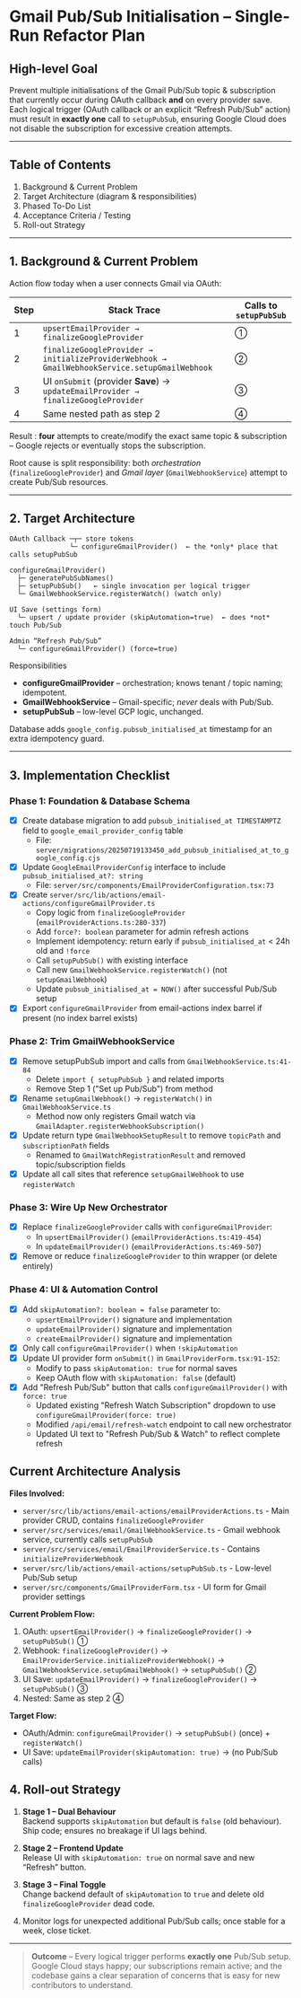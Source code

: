 # Gmail Pub/Sub Initialisation – Single-Run Refactor Plan

## High-level Goal

Prevent multiple initialisations of the Gmail Pub/Sub topic & subscription that currently occur during OAuth callback **and** on every provider save.  Each logical trigger (OAuth callback or an explicit “Refresh Pub/Sub” action) must result in **exactly one** call to `setupPubSub`, ensuring Google Cloud does not disable the subscription for excessive creation attempts.

---

## Table of Contents

1. Background & Current Problem
2. Target Architecture (diagram & responsibilities)
3. Phased To-Do List
4. Acceptance Criteria / Testing
5. Roll-out Strategy

---

## 1. Background & Current Problem

Action flow today when a user connects Gmail via OAuth:

| Step | Stack Trace | Calls to `setupPubSub` |
|------|------------|-------------------------|
| 1 | `upsertEmailProvider → finalizeGoogleProvider` | ① |
| 2 | `finalizeGoogleProvider → initializeProviderWebhook → GmailWebhookService.setupGmailWebhook` | ② |
| 3 | UI `onSubmit` (provider **Save**) → `updateEmailProvider → finalizeGoogleProvider` | ③ |
| 4 | Same nested path as step 2 | ④ |

Result : **four** attempts to create/modify the exact same topic & subscription – Google rejects or eventually stops the subscription.

Root cause is split responsibility: both *orchestration* (`finalizeGoogleProvider`) and *Gmail layer* (`GmailWebhookService`) attempt to create Pub/Sub resources.

---

## 2. Target Architecture

```
OAuth Callback ─┬─ store tokens
               └─ configureGmailProvider()  ← the *only* place that calls setupPubSub

configureGmailProvider()
  ├─ generatePubSubNames()
  ├─ setupPubSub()   ← single invocation per logical trigger
  └─ GmailWebhookService.registerWatch() (watch only)

UI Save (settings form)
  └─ upsert / update provider (skipAutomation=true)  ← does *not* touch Pub/Sub

Admin “Refresh Pub/Sub”
  └─ configureGmailProvider() (force=true)
```

Responsibilities

* **configureGmailProvider** – orchestration; knows tenant / topic naming; idempotent.
* **GmailWebhookService** – Gmail-specific; *never* deals with Pub/Sub.
* **setupPubSub** – low-level GCP logic, unchanged.

Database adds `google_config.pubsub_initialised_at` timestamp for an extra idempotency guard.

---

## 3. Implementation Checklist

### Phase 1: Foundation & Database Schema
- [x] Create database migration to add `pubsub_initialised_at TIMESTAMPTZ` field to `google_email_provider_config` table
  - File: `server/migrations/20250719133450_add_pubsub_initialised_at_to_google_config.cjs`
- [x] Update `GoogleEmailProviderConfig` interface to include `pubsub_initialised_at?: string`
  - File: `server/src/components/EmailProviderConfiguration.tsx:73`
- [x] Create `server/src/lib/actions/email-actions/configureGmailProvider.ts`
  - Copy logic from `finalizeGoogleProvider` (`emailProviderActions.ts:280-337`)
  - Add `force?: boolean` parameter for admin refresh actions
  - Implement idempotency: return early if `pubsub_initialised_at` < 24h old and `!force`
  - Call `setupPubSub()` with existing interface
  - Call new `GmailWebhookService.registerWatch()` (not `setupGmailWebhook`)
  - Update `pubsub_initialised_at = NOW()` after successful Pub/Sub setup
- [x] Export `configureGmailProvider` from email-actions index barrel if present (no index barrel exists)

### Phase 2: Trim GmailWebhookService
- [x] Remove setupPubSub import and calls from `GmailWebhookService.ts:41-84`
  - Delete `import { setupPubSub }` and related imports
  - Remove Step 1 ("Set up Pub/Sub") from method
- [x] Rename `setupGmailWebhook()` → `registerWatch()` in `GmailWebhookService.ts`
  - Method now only registers Gmail watch via `GmailAdapter.registerWebhookSubscription()`
- [x] Update return type `GmailWebhookSetupResult` to remove `topicPath` and `subscriptionPath` fields
  - Renamed to `GmailWatchRegistrationResult` and removed topic/subscription fields
- [x] Update all call sites that reference `setupGmailWebhook` to use `registerWatch`

### Phase 3: Wire Up New Orchestrator
- [x] Replace `finalizeGoogleProvider` calls with `configureGmailProvider`:
  - In `upsertEmailProvider()` (`emailProviderActions.ts:419-454`)
  - In `updateEmailProvider()` (`emailProviderActions.ts:469-507`)
- [x] Remove or reduce `finalizeGoogleProvider` to thin wrapper (or delete entirely)

### Phase 4: UI & Automation Control
- [x] Add `skipAutomation?: boolean = false` parameter to:
  - `upsertEmailProvider()` signature and implementation
  - `updateEmailProvider()` signature and implementation  
  - `createEmailProvider()` signature and implementation
- [x] Only call `configureGmailProvider()` when `!skipAutomation`
- [x] Update UI provider form `onSubmit()` in `GmailProviderForm.tsx:91-152`:
  - Modify to pass `skipAutomation: true` for normal saves
  - Keep OAuth flow with `skipAutomation: false` (default)
- [x] Add "Refresh Pub/Sub" button that calls `configureGmailProvider()` with `force: true`
  - Updated existing "Refresh Watch Subscription" dropdown to use `configureGmailProvider(force: true)`
  - Modified `/api/email/refresh-watch` endpoint to call new orchestrator
  - Updated UI text to "Refresh Pub/Sub & Watch" to reflect complete refresh

## Current Architecture Analysis

**Files Involved:**
- `server/src/lib/actions/email-actions/emailProviderActions.ts` - Main provider CRUD, contains `finalizeGoogleProvider`
- `server/src/services/email/GmailWebhookService.ts` - Gmail webhook service, currently calls `setupPubSub`
- `server/src/services/email/EmailProviderService.ts` - Contains `initializeProviderWebhook` 
- `server/src/lib/actions/email-actions/setupPubSub.ts` - Low-level Pub/Sub setup
- `server/src/components/GmailProviderForm.tsx` - UI form for Gmail provider settings

**Current Problem Flow:**
1. OAuth: `upsertEmailProvider()` → `finalizeGoogleProvider()` → `setupPubSub()` ①
2. Webhook: `finalizeGoogleProvider()` → `EmailProviderService.initializeProviderWebhook()` → `GmailWebhookService.setupGmailWebhook()` → `setupPubSub()` ②
3. UI Save: `updateEmailProvider()` → `finalizeGoogleProvider()` → `setupPubSub()` ③
4. Nested: Same as step 2 ④

**Target Flow:**
- OAuth/Admin: `configureGmailProvider()` → `setupPubSub()` (once) + `registerWatch()` 
- UI Save: `updateEmailProvider(skipAutomation: true)` → (no Pub/Sub calls)


## 4. Roll-out Strategy

1. **Stage 1 – Dual Behaviour**  
   Backend supports `skipAutomation` but default is `false` (old behaviour).  
   Ship code; ensures no breakage if UI lags behind.

2. **Stage 2 – Frontend Update**  
   Release UI with `skipAutomation: true` on normal save and new “Refresh” button.

3. **Stage 3 – Final Toggle**  
   Change backend default of `skipAutomation` to `true` and delete old `finalizeGoogleProvider` dead code.

4. Monitor logs for unexpected additional Pub/Sub calls; once stable for a week, close ticket.

---

> **Outcome** – Every logical trigger performs **exactly one** Pub/Sub setup.  Google Cloud stays happy; our subscriptions remain active; and the codebase gains a clear separation of concerns that is easy for new contributors to understand.

